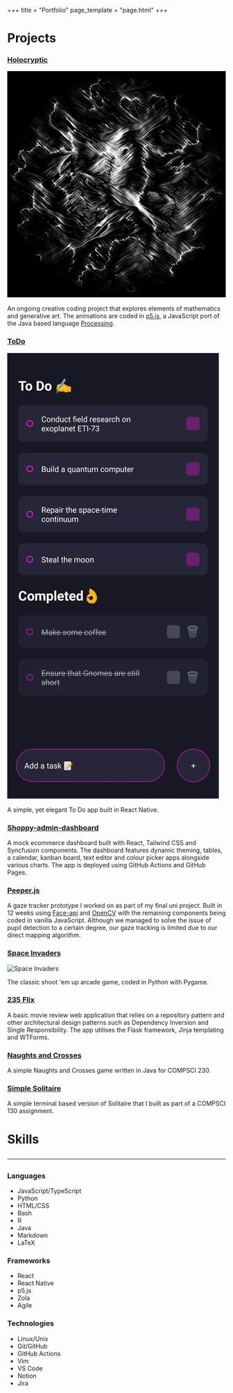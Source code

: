 +++
title = "Portfolio"
page_template = "page.html"
+++

<div class="portfolio">

<div class="projects">

<div class="project">

<h1 class="portfolio-title">Projects</h1>

</div>

<div class="project">

### [Holocryptic](https://amri.dev/Holocryptic/)

![Holocryptic - Perlin Alps](/images/projects/PerlinAlps.png)

An ongoing creative coding project that explores elements of mathematics and generative art. The animations are coded in [p5.js](https://p5js.org/), a JavaScript port of the Java based language [Processing](https://processing.org/).

</div>

<div class="project">

### [ToDo](https://github.com/amriarshad/ToDo)

![ToDo](/images/projects/ToDo.jpg)

A simple, yet elegant To Do app built in React Native.

</div>

<div class="project">

### [Shoppy-admin-dashboard](https://amri.dev/shoppy-admin-dashboard/)
A mock ecommerce dashboard built with React, Tailwind CSS and Syncfusion components. The dashboard features dynamic theming, tables, a calendar, kanban board, text editor and colour picker apps alongside various charts. The app is deployed using GitHub Actions and GitHub Pages.

</div>

<div class="project">

### [Peeper.js](https://amri.dev/peeperjs)

A gaze tracker prototype I worked on as part of my final uni project. Built in 12 weeks using [Face-api](https://github.com/justadudewhohacks/face-api.js/) and [OpenCV](https://opencv.org/) with the remaining components being coded in vanilla JavaScript. Although we managed to solve the issue of pupil detection to a certain degree, our gaze tracking is limited due to our direct mapping algorithm.

</div>

<div class="project">

### [Space Invaders](https://github.com/amriarshad/SpaceInvaders)

![Space Invaders](/images/projects/SpaceInvaders.png)

The classic shoot 'em up arcade game, coded in Python with Pygame.

</div>

<div class="project">

### [235 Flix](https://github.com/amriarshad/235Flix)

A basic movie review web application that relies on a repository pattern and other architectural design patterns such as Dependency Inversion and Single Responsibility. The app utilises the Flask framework, Jinja templating and WTForms.

</div>

<div class="project">

### [Naughts and Crosses](https://github.com/AmriArshad/NaughtsandCrosses)

A simple Naughts and Crosses game written in Java for COMPSCI 230.

</div>

<div class="project">

### [Simple Solitaire](https://github.com/AmriArshad/SimpleSolitaire)

A simple terminal based version of Solitaire that I built as part of a COMPSCI 130 assignment.

</div>

</div>

<div class="skills">

<h1 class="portfolio-title">Skills<hr/></h1>

### Languages

- JavaScript/TypeScript
- Python
- HTML/CSS
- Bash
- R
- Java
- Markdown
- LaTeX

### Frameworks

- React
- React Native
- p5.js
- Zola
- Agile

### Technologies

- Linux/Unix
- Git/GitHub
- GitHub Actions
- Vim
- VS Code
- Notion
- Jira

</div>

</div>
